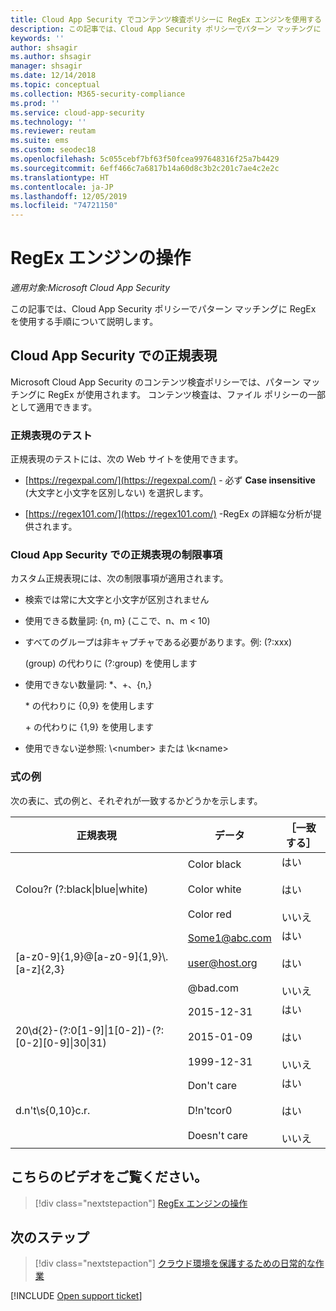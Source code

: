 ```yaml
---
title: Cloud App Security でコンテンツ検査ポリシーに RegEx エンジンを使用する
description: この記事では、Cloud App Security ポリシーでパターン マッチングに RegEx を使用する手順について説明します。
keywords: ''
author: shsagir
ms.author: shsagir
manager: shsagir
ms.date: 12/14/2018
ms.topic: conceptual
ms.collection: M365-security-compliance
ms.prod: ''
ms.service: cloud-app-security
ms.technology: ''
ms.reviewer: reutam
ms.suite: ems
ms.custom: seodec18
ms.openlocfilehash: 5c055cebf7bf63f50fcea997648316f25a7b4429
ms.sourcegitcommit: 6eff466c7a6817b14a60d8c3b2c201c7ae4c2e2c
ms.translationtype: HT
ms.contentlocale: ja-JP
ms.lasthandoff: 12/05/2019
ms.locfileid: "74721150"
---
```

# <a name="working-with-the-regex-engine"></a>RegEx エンジンの操作

*適用対象:Microsoft Cloud App Security*

この記事では、Cloud App Security ポリシーでパターン マッチングに RegEx を使用する手順について説明します。

## <a name="regular-expressions-in-cloud-app-security"></a>Cloud App Security での正規表現

Microsoft Cloud App Security のコンテンツ検査ポリシーでは、パターン マッチングに RegEx が使用されます。 コンテンツ検査は、ファイル ポリシーの一部として適用できます。

### <a name="testing-regular-expressions"></a>正規表現のテスト

正規表現のテストには、次の Web サイトを使用できます。

- [https://regexpal.com/](https://regexpal.com/) - 必ず **Case insensitive** (大文字と小文字を区別しない) を選択します。

- [https://regex101.com/](https://regex101.com/) -RegEx の詳細な分析が提供されます。

### <a name="limitations-of-regular-expressions-in-cloud-app-security"></a>Cloud App Security での正規表現の制限事項

カスタム正規表現には、次の制限事項が適用されます。

- 検索では常に大文字と小文字が区別されません

- 使用できる数量詞: {n, m} (ここで、n、m < 10)

- すべてのグループは非キャプチャである必要があります。例: (?:xxx)

    (group) の代わりに (?:group) を使用します

- 使用できない数量詞: *、+、{n,}

    \* の代わりに {0,9} を使用します

    \+ の代わりに {1,9} を使用します

- 使用できない逆参照: \\<number\> または \k\<name>

### <a name="example-expressions"></a>式の例

次の表に、式の例と、それぞれが一致するかどうかを示します。

|              正規表現              |                     データ                     |      ［一致する］      |
|---------------------------------------------------------------|---------------------------------------------------------------|------------------------------------|
|            Colou?r (?:black&#124;blue&#124;white)             |   Color black<br /><br /> Color white<br /><br /> Color red   | はい<br /><br /> はい<br /><br /> いいえ |
|           [a-z0-9]{1,9}@[a-z0-9]{1,9}\\.[a-z]{2,3}            | Some1@abc.com<br /><br /> user@host.org<br /><br /> @bad.com  | はい<br /><br /> はい<br /><br /> いいえ |
| 20\d{2}-(?:0[1-9]&#124;1[0-2])-(?:[0-2][0-9]&#124;30&#124;31) |   2015-12-31<br /><br /> 2015-01-09<br /><br /> 1999-12-31    | はい<br /><br /> はい<br /><br /> いいえ |
|                       d.n't\s{0,10}c.r.                       | Don't     care<br /><br /> D!n'tcor0<br /><br /> Doesn't care | はい<br /><br /> はい<br /><br /> いいえ |

## <a name="check-out-this-video"></a>こちらのビデオをご覧ください。

> [!div class="nextstepaction"]
> [RegEx エンジンの操作](https://channel9.msdn.com/Shows/Microsoft-Security/Microsoft-Cloud-App-Security-Working-with-the-Regex-Engine)

## <a name="next-steps"></a>次のステップ

> [!div class="nextstepaction"]
> [クラウド環境を保護するための日常的な作業](daily-activities-to-protect-your-cloud-environment.md)

[!INCLUDE [Open support ticket](includes/support.md)]
